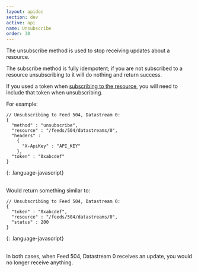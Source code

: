 ```yaml
---
layout: apidoc
section: dev
active: api
name: Unsubscribe
order: 30
---
```


The unsubscribe method is used to stop receiving updates about a resource. 

The subscribe method is fully idempotent; if you are not subscribed to a resource unsubscribing to it will do nothing and return success. 

If you used a token when [subscribing to the resource](/dev/docs/api/communicating/sockets/subscribe/), you will need to include that token when unsubscribing.

For example:

~~~  
// Unsubscribing to Feed 504, Datastream 0: 
{
  "method" : "unsubscribe",  
  "resource" : "/feeds/504/datastreams/0",  
  "headers" :  
    {  
      "X-ApiKey" : "API_KEY"  
    },  
  "token" : "0xabcdef"  
}
~~~  
{: .language-javascript}

<br>Would return something similar to: 

~~~  
// Unsubscribing to Feed 504, Datastream 0: 
{
  "token" : "0xabcdef",  
  "resource" : "/feeds/504/datastreams/0",  
  "status" : 200  
}
~~~
{: .language-javascript}

<br>In both cases, when Feed 504, Datastream 0 receives an update, you would no longer receive anything.
